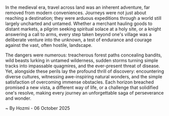 
In the medieval era, travel across land was an inherent adventure, far removed from modern conveniences. Journeys were not just about reaching a destination; they were arduous expeditions through a world still largely uncharted and untamed. Whether a merchant hauling goods to distant markets, a pilgrim seeking spiritual solace at a holy site, or a knight answering a call to arms, every step taken beyond one's village was a deliberate venture into the unknown, a test of endurance and courage against the vast, often hostile, landscape.

The dangers were numerous: treacherous forest paths concealing bandits, wild beasts lurking in untamed wilderness, sudden storms turning simple tracks into impassable quagmires, and the ever-present threat of disease. Yet, alongside these perils lay the profound thrill of discovery: encountering diverse cultures, witnessing awe-inspiring natural wonders, and the simple satisfaction of overcoming immense obstacles. Each horizon breached promised a new vista, a different way of life, or a challenge that solidified one's resolve, making every journey an unforgettable saga of perseverance and wonder.

~ By Hozmi - 06 October 2025
